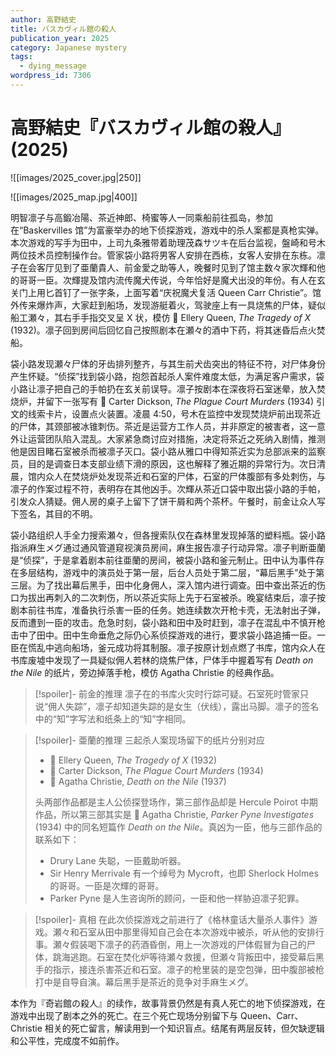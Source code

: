 ```yaml
---
author: 高野結史
title: バスカヴィル館の殺人
publication_year: 2025
category: Japanese mystery
tags:
  - dying_message
wordpress_id: 7306
---
```


# 高野結史『バスカヴィル館の殺人』(2025)

![[images/2025_cover.jpg|250]]

![[images/2025_map.jpg|400]]

明智凛子与高鍛冶陽、茶近神郎、椅蜜等人一同乘船前往孤岛，参加在“Baskervilles 馆”为富豪举办的地下侦探游戏，游戏中的杀人案都是真枪实弹。本次游戏的写手为田中，上司九条雅带着助理茂森サツキ在后台监视，盤崎和号木两位技术员控制操作台。管家袋小路将男客人安排在西栋，女客人安排在东栋。凛子在会客厅见到了亜蘭貴人、前金愛之助等人，晚餐时见到了馆主数々家次輝和他的哥哥一臣。次輝提及馆内流传魔犬传说，今年恰好是魔犬出没的年份。有人在玄关门上用匕首钉了一张字条，上面写着“庆祝魔犬复活 Queen Carr Christie”。馆外传来爆炸声，大家赶到船场，发现游艇着火，驾驶座上有一具烧焦的尸体，疑似船工瀬々，其右手手指交叉呈 X 状，模仿 📖 Ellery Queen, <i>The Tragedy of X</i> (1932)。凛子回到房间后回忆自己按照剧本在瀬々的酒中下药，将其迷昏后点火焚船。

袋小路发现瀬々尸体的牙齿排列整齐，与其生前犬齿突出的特征不符，对尸体身份产生怀疑。“侦探”找到袋小路，抱怨首起杀人案件难度太低，为满足客户需求，袋小路让凛子把自己的手帕扔在玄关前误导。凛子按剧本在深夜将石室迷晕，放入焚烧炉，并留下一张写有 📖 Carter Dickson, <i>The Plague Court Murders</i> (1934) 引文的线索卡片，设置点火装置。凌晨 4:50，号木在监控中发现焚烧炉前出现茶近的尸体，其颈部被冰锥刺伤。茶近是运营方工作人员，并非原定的被害者，这一意外让运营团队陷入混乱。大家紧急商讨应对措施，决定将茶近之死纳入剧情，推测他是因目睹石室被杀而被凛子灭口。袋小路从雅口中得知茶近实为总部派来的监察员，目的是调查日本支部业绩下滑的原因，这也解释了雅近期的异常行为。次日清晨，馆内众人在焚烧炉处发现茶近和石室的尸体，石室的尸体腹部有多处刺伤，与凛子的作案过程不符，表明存在其他凶手。次輝从茶近口袋中取出袋小路的手帕，引发众人猜疑。佣人房的桌子上留下了饼干屑和两个茶杯。午餐时，前金让众人写下签名，其目的不明。

袋小路组织人手全力搜索瀬々，但各搜索队仅在森林里发现掉落的塑料瓶。袋小路指派麻生メグ通过通风管道窥视演员房间，麻生报告凛子行动异常。凛子判断亜蘭是“侦探”，于是拿着剧本前往亜蘭的房间，被袋小路和釜元制止。田中认为事件存在多层结构，游戏中的演员处于第一层，后台人员处于第二层，“幕后黑手”处于第三层。为了找出幕后黑手，田中化身佣人，深入馆内进行调查。田中查出茶近的伤口为拔出再刺入的二次刺伤，所以茶近实际上先于石室被杀。晚宴结束后，凛子按剧本前往书库，准备执行杀害一臣的任务。她连续数次开枪卡壳，无法射出子弹，反而遭到一臣的攻击。危急时刻，袋小路和田中及时赶到，凛子在混乱中不慎开枪击中了田中。田中生命垂危之际仍心系侦探游戏的进行，要求袋小路追捕一臣。一臣在慌乱中逃向船场，釜元成功将其制服。凛子按原计划点燃了书库，馆内众人在书库废墟中发现了一具疑似佣人若林的烧焦尸体，尸体手中握着写有 <i>Death on the Nile</i> 的纸片，旁边掉落手枪，模仿 Agatha Christie 的经典作品。

> [!spoiler]- 前金的推理
> 凛子在的书库火灾时行踪可疑。石室死时管家只说“佣人失踪”，凛子却知道失踪的是女生（伏线），露出马脚。凛子的签名中的“知”字写法和纸条上的“知”字相同。

> [!spoiler]- 亜蘭的推理
> 三起杀人案现场留下的纸片分别对应
> 
> * 📖 Ellery Queen, <i>The Tragedy of X</i> (1932)
> * 📖 Carter Dickson, <i>The Plague Court Murders</i> (1934)
> * 📖 Agatha Christie, <i>Death on the Nile</i> (1937)
> 
> 头两部作品都是主人公侦探登场作，第三部作品却是 Hercule Poirot 中期作品，所以第三部其实是 📖 Agatha Christie, <i>Parker Pyne Investigates</i> (1934) 中的同名短篇作 <i>Death on the Nile</i>。真凶为一臣，他与三部作品的联系如下：
> 
> * Drury Lane 失聪，一臣戴助听器。
> * Sir Henry Merrivale 有一个绰号为 Mycroft，也即 Sherlock Holmes 的哥哥。一臣是次輝的哥哥。
> * Parker Pyne 是人生咨询所的顾问，一臣和他一样胁迫凛子犯罪。

> [!spoiler]- 真相
> 在此次侦探游戏之前进行了《格林童话大量杀人事件》游戏。瀬々和石室从田中那里得知自己会在本次游戏中被杀，听从他的安排行事。瀬々假装喝下凛子的药酒昏倒，用上一次游戏的尸体假冒为自己的尸体，跳海逃跑。石室在焚化炉等待瀬々救援，但瀬々背叛田中，接受幕后黑手的指示，接连杀害茶近和石室。凛子的枪里装的是空包弹，田中腹部被枪打中是自导自演。幕后黑手是茶近的竞争对手麻生メグ。

本作为『奇岩館の殺人』的续作，故事背景仍然是有真人死亡的地下侦探游戏，在游戏中出现了剧本之外的死亡。在三个死亡现场分别留下与 Queen、Carr、Christie 相关的死亡留言，解读用到一个知识盲点。结尾有两层反转，但欠缺逻辑和公平性，完成度不如前作。